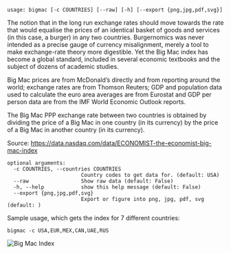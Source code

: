 ```
usage: bigmac [-c COUNTRIES] [--raw] [-h] [--export {png,jpg,pdf,svg}]
```
The notion that in the long run exchange rates should move towards the rate that would equalise the prices of an identical basket of goods and services (in this case, a burger) in any two countries. Burgernomics was never intended as a precise gauge of currency misalignment, merely a tool to make exchange-rate theory more digestible. Yet the Big Mac index has become a global standard, included in several economic textbooks and the subject of dozens of academic studies.

Big Mac prices are from McDonald’s directly and from reporting around the world; exchange rates are from Thomson Reuters; GDP and population data used to calculate the euro area averages are from Eurostat and GDP per person data are from the IMF World Economic Outlook reports.

The Big Mac PPP exchange rate between two countries is obtained by dividing the price of a Big Mac in one country (in its currency) by the price of a Big Mac in another country (in its currency).

Source: https://data.nasdaq.com/data/ECONOMIST-the-economist-big-mac-index

```
optional arguments:
  -c COUNTRIES, --countries COUNTRIES
                        Country codes to get data for. (default: USA)
  --raw                 Show raw data (default: False)
  -h, --help            show this help message (default: False)
  --export {png,jpg,pdf,svg}
                        Export or figure into png, jpg, pdf, svg (default: )
```

Sample usage, which gets the index for 7 different countries:

```
bigmac -c USA,EUR,MEX,CAN,UAE,RUS
```
<img size="1400" alt="Big Mac Index" src="https://user-images.githubusercontent.com/18151143/141603738-ffa86906-4e1e-48b4-97b8-ed51f1806089.png">
     
